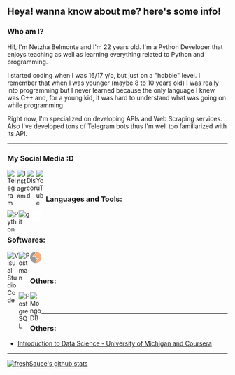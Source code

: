 ## Heya! wanna know about me? here's some info!

### Who am I?

<p>Hi!, I'm Netzha Belmonte and I'm 22 years old. I'm a Python Developer that enjoys teaching as well as learning everything related to Python and programming.</p>

<p>I started coding when I was 16/17 y/o, but just on a "hobbie" level. I remember that when I was younger (maybe 8 to 10 years old) I was really into programming but I never learned because the only language I knew was C++ and, for a young kid, it was hard to understand what was going on while programming</p>

<p>Right now, I'm specialized on developing APIs and Web Scraping services. Also I've developed tons of Telegram bots thus I'm well too familiarized with its API.</p>

---

### My Social Media :D

<a href="https://t.me/freshSauce" target="_blank"><img align="left" title="Telegram" width="22px" src="https://cdn.worldvectorlogo.com/logos/telegram.svg" /></a>
<a href="https://www.instagram.com/vvazquez01/" target="_blank"><img align="left" title="Instagram" width="22px" src="https://cdn.worldvectorlogo.com/logos/instagram-2016-5.svg" /></a>
<a href="https://discord.com/channels/@me/526229475462217728/" target="_blank"><img align="left" title="Discord" width="22px" src="https://cdn.worldvectorlogo.com/logos/discord-6.svg" /></a>
<a href="https://www.youtube.com/@DrawntoCode" target="_blank"><img align="left" title="YouTube" width="22px" src="https://cdn.worldvectorlogo.com/logos/youtube-icon-5.svg" /></a>

<br />
<br/>

### Languages and Tools:

<a href="https://www.python.org" target="_blank"> <img align="left" title="Python" width="26px" src="https://cdn.worldvectorlogo.com/logos/python-5.svg"/> </a>
<a href="https://git-scm.com/" target="_blank"> <img align="left" title="git" width="26px" src="https://www.vectorlogo.zone/logos/git-scm/git-scm-icon.svg"/> </a>
<img align="left" alt="GitHub" width="26px" src="https://github.com/Aakarsh-B/trying-repos/blob/master/github.svg" />
<br />
<br />
### Softwares:

<img align="left" title="Visual Studio Code" width="26px" src="https://cdn.worldvectorlogo.com/logos/visual-studio-code-1.svg" />
<a href="https://www.postman.com/" target="_blank"> <img align="left" title="Postman" width="26px" src="https://www.vectorlogo.zone/logos/getpostman/getpostman-icon.svg"/> </a>
<a href="https://portswigger.net/burp" target="_blank"> <img align="left" title="Burp Suite" width="26px" src="https://raw.githubusercontent.com/freshSauce/freshSauce/9ff85504a0514e7c3fa57e860c0504e274323cb9/icons/method-draw-image.svg"/> </a>
  
<br />
<br />
  
  
### Others:

<img align="left" title="PostgreSQL" width="26px" src="https://cdn.worldvectorlogo.com/logos/postgresql.svg"/>
<img align="left" title="MongoDB" width="26px" src="https://cdn.worldvectorlogo.com/logos/mongodb-icon-2.svg">



<br />
<br />

---
### Others:

  * <a href='https://coursera.org/share/91ae0d171ba05840a368b66ff9472e14'>Introduction to Data Science - University of Michigan and Coursera</a>
  
---
[![freshSauce's github stats](https://github-readme-stats.vercel.app/api?username=freshSauce&show_icons=true&theme=dracula&include_all_commits=true&count_private=true&line_height=20)](https://github.com/freshSauce)
